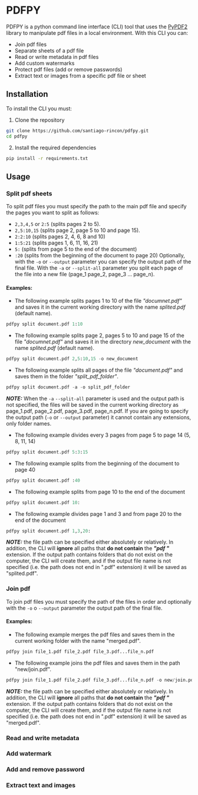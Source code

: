 # PDFPY
PDFPY is a python command line interface (CLI) tool that uses the [PyPDF2](https://pypdf2.readthedocs.io/en/3.0.0/index.html) library to manipulate pdf files in a local environment. With this CLI you can:
- Join pdf files
- Separate sheets of a pdf file
- Read or write metadata in pdf files
- Add custom watermarks
- Protect pdf files (add or remove passwords)
- Extract text or images from a specific pdf file or sheet
## Installation 
To install the CLI you must:
1. Clone the repository
```bash
git clone https://github.com/santiago-rincon/pdfpy.git
cd pdfpy
```
2. Install the required dependencies
```bash
pip install -r requirements.txt
```
## Usage
### Split pdf sheets
To split pdf files you must specify the path to the main pdf file and specify the pages you want to split as follows:
- `2,3,4,5` or `2:5` (splits pages 2 to 5).
- `2,5:10,15` (splits page 2, page 5 to 10 and page 15).
- `2:2:10` (splits pages 2, 4, 6, 8 and 10)
- `1:5:21` (splits pages 1, 6, 11, 16, 21)
- `5:` (splits from page 5 to the end of the document)
- `:20` (splits from the beginning of the document to page 20)
Optionally, with the `-o` or `--output` parameter you can specify the output path of the final file.
With the `-a` or `--split-all` parameter you split each page of the file into a new file (page_1 page_2, page_3 ... page_n).
#### Examples:
- The following example splits pages 1 to 10 of the file *"documnet.pdf"* and saves it in the current working directory with the name *splited.pdf* (default name).
```python
pdfpy split document.pdf 1:10
```
- The following example splits page 2, pages 5 to 10 and page 15 of the file *"documnet.pdf"* and saves it in the directory *new_document* with the name *splited.pdf* (default name).
```python
pdfpy split document.pdf 2,5:10,15 -o new_document
```
- The following example splits all pages of the file *"document.pdf"* and saves them in the folder *"split_pdf_folder"*.
```python
pdfpy split document.pdf -a -o split_pdf_folder
```
***NOTE:*** When the `-a` `--split-all` parameter is used and the output path is not specified, the files will be saved in the current working directory as page_1.pdf, page_2.pdf, page_3.pdf, page_n.pdf. If you are going to specify the output path (`-o` or `--output` parameter) it cannot contain any extensions, only folder names.
- The following example divides every 3 pages from page 5 to page 14 (5, 8, 11, 14)
```python
pdfpy split document.pdf 5:3:15
```
- The following example splits from the beginning of the document to page 40 
```python
pdfpy split document.pdf :40
```
- The following example splits from page 10 to the end of the document
```python
pdfpy split document.pdf 10:
```
- The following example divides page 1 and 3 and from page 20 to the end of the document
```python
pdfpy split document.pdf 1,3,20:
```
***NOTE:*** the file path can be specified either absolutely or relatively. In addition, the CLI will **ignore** all paths that **do not contain** the ***"pdf "*** extension. If the output path contains folders that do not exist on the computer, the CLI will create them, and if the output file name is not specified (i.e. the path does not end in ".pdf" extension) it will be saved as "splited.pdf".
### Join pdf
To join pdf files you must specify the path of the files in order and optionally with the `-o` o `--output` parameter the output path of the final file.
#### Examples:
- The following example merges the pdf files and saves them in the current working folder with the name "merged.pdf". 
```python
pdfpy join file_1.pdf file_2.pdf file_3.pdf...file_n.pdf
```
- The following example joins the pdf files and saves them in the path "new/join.pdf". 
```python
pdfpy join file_1.pdf file_2.pdf file_3.pdf...file_n.pdf -o new/join.pdf
```
***NOTE:*** the file path can be specified either absolutely or relatively. In addition, the CLI will **ignore** all paths that **do not contain** the ***"pdf "*** extension. If the output path contains folders that do not exist on the computer, the CLI will create them, and if the output file name is not specified (i.e. the path does not end in ".pdf" extension) it will be saved as "merged.pdf".
### Read and write metadata

### Add watermark

### Add and remove password

### Extract text and images


